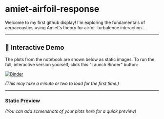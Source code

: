 # amiet-airfoil-response

Welcome to my first github display! I'm exploring the fundamentals
of aeroacoustics using Amiet's theory for airfoil-turbulence interaction... 

---

## 🚀 Interactive Demo

The plots from the notebook are shown below as static images. To run the
full, interactive version yourself, click this "Launch Binder" button:

[![Binder](https://mybinder.org/badge_logo.svg)](https://mybinder.org/v2/gh/<your-username>/aeroacoustics-blog/main?filepath=Amiet.ipynb)

*(This may take a minute or two to load for the first time.)*

---

### Static Preview

*(You can add screenshots of your plots here for a quick preview)*

